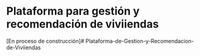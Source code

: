 # Plataforma para gestión y recomendación de viviiendas

[En proceso de construcción]# Plataforma-de-Gestion-y-Recomendacion-de-Viviiendas
